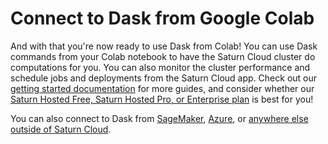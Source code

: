 # Connect to Dask from Google Colab

And with that you're now ready to use Dask from Colab! You can use Dask commands from your Colab notebook to have the Saturn Cloud cluster do computations for you. You can also monitor the cluster performance and schedule jobs and deployments from the Saturn Cloud app. Check out our [getting started documentation](<docs/quickstart.md>) for more guides, and consider whether our [Saturn Hosted Free, Saturn Hosted Pro, or Enterprise plan](/docs) is best for you!

You can also connect to Dask from [SageMaker](<docs/using-saturn-cloud/external-connect/sagemaker_external_connect.md>), [Azure](<docs/using-saturn-cloud/external-connect/azure_external_connect.md>), or [anywhere else outside of Saturn Cloud](<docs/using-saturn-cloud/external-connect/azure_external_connect.md>).

